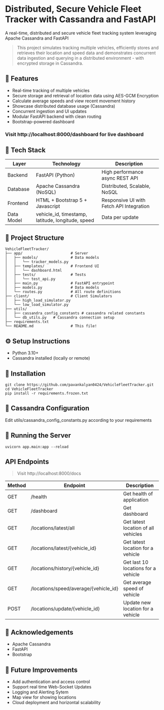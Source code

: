 # Distributed, Secure Vehicle Fleet Tracker with Cassandra and FastAPI

A real-time, distributed and secure vehicle fleet tracking system leveraging Apache Cassandra and FastAPI 

> This project simulates tracking multiple vehicles, efficiently stores and retrieves their location and speed data and demonstrates concurrent data ingestion and querying in a distributed environment - with encrypted storage in Cassandra.


## 🧩 Features

* Real-time tracking of multiple vehicles
* Secure storage and retrieval of location data using AES-GCM Encryption
* Calculate average speeds and view recent movement history
* Showcase distributed database usage (Cassandra)
* Concurrent ingestion and UI updates
* Modular FastAPI backend with clean routing
* Bootstrap-powered dashboard

### Visit http://localhost:8000/dashboard for live dashboard 

## 🧱 Tech Stack
| Layer      | Technology                                        | Description                              |
|------------|---------------------------------------------------|------------------------------------------|
| Backend    | FastAPI (Python)                                  | High performance async REST API          |
| Database   | Apache Cassandra (NoSQL)                          | Distributed, Scalable, NoSQL             |
| Frontend   | HTML + Bootstrap 5 + Javascript                   | Responsive UI with Fetch API Integration |
| Data Model | vehicle_id, timestamp, latitude, longitude, speed | Data per update                          |

## 📁 Project Structure

```text
VehicleFleetTracker/
├── app/                      # Server
│   ├── models/               # Data models
│   │   └── tracker_models.py
│   ├── templates/            # Frontend UI
│   │   └── dashboard.html 
│   ├── tests/                # Tests
│   │   └── test_api.py 
│   ├── main.py               # FastAPI entrypoint
│   ├── models.py             # Data models
│   └── routes.py             # All route definitions
├── client/                   # Client Simulators
│   ├── high_load_simulator.py
│   └── low_load_simulator.py
├── utils/
│   ├── cassandra_config_constants # cassandra related constants
│   └── db_utils.py   # Cassandra connection setup
├── requirements.txt
└── README.md                 # This file!
```

## ⚙️ Setup Instructions
* Python 3.10+
* Cassandra installed (locally or remote)

## 🔧 Installation

```
git clone https://github.com/pavankalyan0424/VehicleFleetTracker.git
cd VehicleFleetTracker
pip install -r requirements.frozen.txt
```

## 🔌 Cassandra Configuration

Edit utils/cassandra_config_constants.py according to your requirements

## 🚀 Running the Server
```
uvicorn app.main:app --reload
```

## API Endpoints

> Visit http://localhost:8000/docs

| Method | Endpoint                              | Description                         |
|--------|---------------------------------------|-------------------------------------|
| GET    | /health                               | Get health of application           |
| GET    | /dashboard                            | Get dashboard                       |
| GET    | /locations/latest/all                 | Get latest location of all vehicles |
| GET    | /locations/latest/{vehicle_id}        | Get latest location for a vehicle   |
| GET    | /locations/history/{vehicle_id}       | Get last 10 locations for a vehicle |
| GET    | /locations/speed/average/{vehicle_id} | Get average speed of vehicle        |
| POST   | /locations/update/{vehicle_id}        | Update new location for a vehicle   |

## 🙌 Acknowledgements

* Apache Cassandra
* FastAPI
* Bootstrap

## 📝 Future Improvements

* Add authentication and access control
* Support real time Web-Socket Updates
* Logging and Alerting Sytem
* Map view for showing locations
* Cloud deployment and horizontal scalability